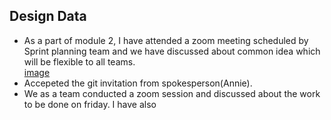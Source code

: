 ## Design Data
- As a part of module 2, I have attended a zoom meeting scheduled by Sprint planning team and we have discussed about common idea which will be flexible to all teams.  
[image](https://github.com/annie0sc/gdp_health_app/blob/master/Design%20Data/Contributions/Rohitha/Sprintplanning.PNG)
- Accepeted the git invitation from spokesperson(Annie).
- We as a team conducted a zoom session and discussed about the work to be done on friday. I have also 
